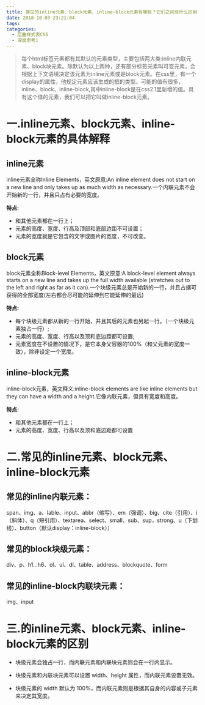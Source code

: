 ```yaml
---
title: 常见的inline元素、block元素、inline-block元素有哪些？它们之间有什么区别？
date: 2018-10-03 23:21:04
tags:
categories:
  - 层叠样式表CSS  
  - 深度思考1
---
```

>每个html标签元素都有其默认的元素类型，主要包括两大类:inline内联元素、block块元素。除默认为以上两种，还有部分标签元素叫可变元素，会根据上下文语境决定该元素为inline元素或是block元素。在css里，有一个display的属性，他规定元素应该生成的框的类型。可能的值有很多，inline、block、inline-block,其中inline-block是在css2.1里新增的值。具有这个值的元素，我们可以把它叫做inline-block元素。

# 一.inline元素、block元素、inline-block元素的具体解释

## inline元素

inline元素全称Inline Elements，英文原意:An inline element does not start on a new line and only takes up as much width as necessary.一个内联元素不会开始新的一行，并且只占有必要的宽度。

**特点:**

+ 和其他元素都在一行上；
+ 元素的高度、宽度、行高及顶部和底部边距不可设置；
+ 元素的宽度就是它包含的文字或图片的宽度，不可改变。

## block元素

block元素全称Block-level Elements，英文原意:A block-level element always starts on a new line and takes up the full width available (stretches out to the left and right as far as it can).一个块级元素总是开始新的一行，并且占据可获得的全部宽度(左右都会尽可能的延伸到它能延伸的最远)

**特点:**

+ 每个块级元素都从新的一行开始，并且其后的元素也另起一行。（一个块级元素独占一行）;
+ 元素的高度、宽度、行高以及顶和底边距都可设置;
+ 元素宽度在不设置的情况下，是它本身父容器的100%（和父元素的宽度一致），除非设定一个宽度。



## inline-block元素

inline-block元素，英文释义:inline-block elements are like inline elements but they can have a width and a height.它像内联元素，但具有宽度和高度。

**特点:**

+ 和其他元素都在一行上；
+ 元素的高度、宽度、行高以及顶和底边距都可设置


# 二.常见的inline元素、block元素、inline-block元素


## 常见的inline内联元素：
span、img、a、lable、input、abbr（缩写）、em（强调）、big、cite（引用）、i（斜体）、q（短引用）、textarea、select、small、sub、sup，strong、u（下划线）、button（默认display：inline-block））


## 常见的block块级元素：
div、p、h1...h6、ol、ul、dl、table、address、blockquote、form


## 常见的inline-block内联块元素：
img、input


# 三.的inline元素、block元素、inline-block元素的区别

+ 块级元素会独占一行，而内联元素和内联块元素则会在一行内显示。

+ 块级元素和内联块元素可以设置 width、height 属性，而内联元素设置无效。

+ 块级元素的 width 默认为 100%，而内联元素则是根据其自身的内容或子元素来决定其宽度。

